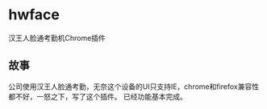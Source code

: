 # hwface
汉王人脸通考勤机Chrome插件

## 故事
公司使用汉王人脸通考勤，无奈这个设备的UI只支持IE，chrome和firefox兼容性都不好，一怒之下，写了这个插件。
已经功能基本完成。
